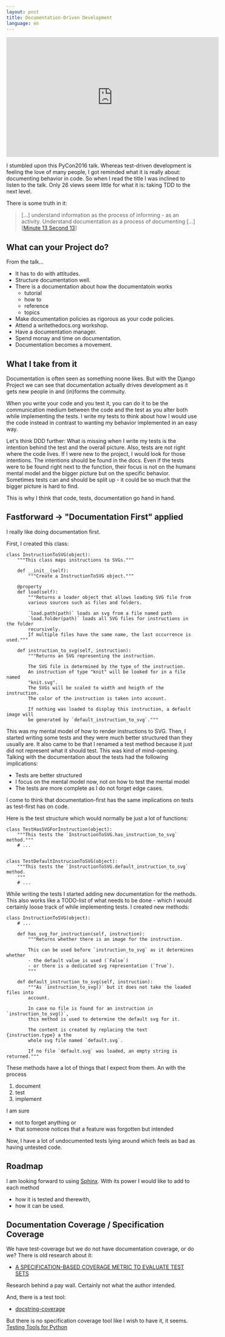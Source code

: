 ```yaml
---
layout: post
title: Documentation-Driven Development
language: en
---
```


<iframe width="560" height="315" 
        src="https://www.youtube.com/embed/x5rGUqRWlK8" frameborder="0" 
        allowfullscreen>
</iframe>

I stumbled upon this PyCon2016 talk. Whereas test-driven development is feeling
 the love of many people, I got reminded what it is really about: documenting
 behavior in code. So when I read the title I was inclined to listen to the 
 talk. Only 26 views seem little for what it is: taking TDD to the next level.

There is some truth in it:

> [...] understand information as the process of informing - as an activity. 
> Understand documentation as a process of documenting [...] 
> [[Minute 13 Second 13](https://youtu.be/x5rGUqRWlK8?t=13m13s)] 

What can your Project do?
-------------------------

From the talk...

- It has to do with attitudes.
- Structure documentation well. 
- There is a documentation about how the documentatoin works
  - tutorial
  - how to
  - reference
  - topics
- Make documentation policies as rigorous as your code policies.
- Attend a writethedocs.org workshop.
- Have a documentation manager.
- Spend monay and time on documentation.
- Documentation becomes a movement.

What I take from it
-------------------

Documentation is often seen as something noone likes. But with the Django 
Project we can see that documentation actually drives development as it gets 
new people in and (in)forms the commuity.

When you write your code and you test it, you can do it to be the communication 
medium between the code and the test as you alter both while implementing the 
tests. I write my tests to think about how I would use the code instead in 
contrast to wanting my behavior implemented in an easy way.

Let's think DDD further: 
What is missing when I write my tests is the intention
behind the test and the overall picture. 
Also, tests are not right where the code lives. 
If I were new to the project, I would look for those intentions. 
The intentions should be found in the docs.
Even if the tests were to be found right next to the function, their focus is
not on the humans mental model and the bigger picture but on the specific
behavior. 
Sometimes tests can and should be split up - it could be so much 
that the bigger picture is hard to find.

This is why I think that code, tests, documentation go hand in hand.

Fastforward -> "Documentation First" applied
--------------------------------------------

I really like doing documentation first.

First, I created this class:

    class InstructionToSVG(object):
        """This class maps instructions to SVGs."""
        
        def __init__(self):
            """Create a InstructionToSVG object."""

        @property
        def load(self):
            """Returns a loader object that allows loading SVG file from 
            various sources such as files and folders.
            
            `load.path(path)` loads an svg from a file named path
            `load.folder(path)` loads all SVG files for instructions in the folder
            recursively.
            If multiple files have the same name, the last occurrence is used."""
        
        def instruction_to_svg(self, instruction):
            """Returns an SVG representing the instruction.
            
            The SVG file is determined by the type of the instruction. 
            An instruction of type "knit" will be looked for in a file named
            "knit.svg".
            The SVGs will be scaled to width and heigth of the instruction.
            The color of the instruction is taken into account.
            
            If nothing was loaded to display this instruction, a default image will
            be generated by `default_instruction_to_svg`."""

This was my mental model of how to render instructions to SVG. 
Then, I started writing some tests and they were much better structured than
they usually are. 
It also came to be that I renamed a test method because it just did not 
represent what it should test. 
This was kind of mind-opening.
Talking with the documentation about the tests had the following  implications:

- Tests are better structured
- I focus on the mental model now, not on how to test the mental model
- The tests are more complete as I do not forget edge cases.

I come to think that documentation-first has the same implications on tests
as test-first has on code.

Here is the test structure which would normally be just a lot of functions:

    class TestHasSVGForInstruction(object):
        """This tests the `InstructionToSVG.has_instruction_to_svg` method."""
        # ...
        
        
    class TestDefaultInstrucionToSVG(object):
        """This tests the `InstructionToSVG.default_instruction_to_svg` method.
        """
        # ...

While writing the tests I started adding new documentation for the methods.
This also works like a TODO-list of what needs to be done -
which I would certainly loose track of while implementing tests.
I created new methods:

    class InstructionToSVG(object):
        # ...
        
        def has_svg_for_instruction(self, instruction):
            """Returns whether there is an image for the instruction. 
            
            This can be used before `instruction_to_svg` as it determines whether
            - the default value is used (`False`) 
            - or there is a dedicated svg representation (`True`). 
            """
            
        def default_instruction_to_svg(self, instruction):
            """As `instruction_to_svg()` but it does not take the loaded files into
            account.
            
            In case no file is found for an instruction in `instruction_to_svg()`, 
            this method is used to determine the default svg for it.
            
            The content is created by replacing the text {instruction.type} a the 
            whole svg file named `default.svg`.
            
            If no file `default.svg` was loaded, an empty string is returned."""

These methods have a lot of things that I expect from them.
An with the process

1. document
2. test
3. implement

I am sure 

- not to forget anything or
- that someone notices that a feature was forgotten but intended

Now, I have a lot of undocumented tests lying around which feels as bad as
having untested code.

Roadmap
-------

I am looking forward to using [Sphinx](http://www.sphinx-doc.org).
With its power I would like to add to each method

- how it is tested and therewith,
- how it can be used.

Documentation Coverage / Specification Coverage
-----------------------------------------------

We have test-coverage but we do not have documentation coverage, or do we?
There is old research about it:

- [A SPECIFICATION-BASED COVERAGE METRIC TO EVALUATE TEST SETS
  ](http://www.worldscientific.com/doi/abs/10.1142/S0218539301000530)

Research behind a pay wall. Certainly not what the author intended.
  
And, there is a test tool:

- [docstring-coverage](https://pypi.python.org/pypi/docstring-coverage/0.3.4)

But there is no specification coverage tool like I wish to have it, it seems.
[Testing Tools for Python
](https://wiki.python.org/moin/PythonTestingToolsTaxonomy)

